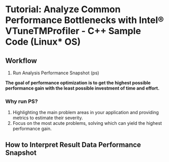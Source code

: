 # Tutorial: Analyze Common Performance Bottlenecks with Intel® VTuneTMProfiler - C++ Sample Code (Linux* OS)

## Workflow

1. Run Analysis Performance Snapshot (ps)

**The goal of performance optimization is to get the highest possible performance gain with the least possible investment of time and effort.**

### Why run PS?
1. Highlighting the main problem areas in your application and providing metrics to estimate their severity.
2. Focus on the most acute problems, solving which can yield the highest performance gain.

## How to Interpret Result Data Performance Snapshot


